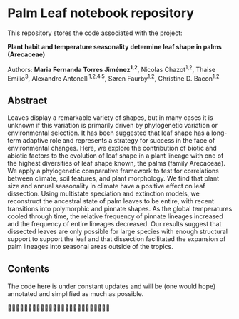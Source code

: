 Palm Leaf notebook repository
=============

This repository stores the code associated with the project:

**Plant habit and temperature seasonality determine leaf shape in palms (Arecaceae)**

Authors: **Maria Fernanda Torres Jiménez<sup>1,2</sup>**, Nicolas Chazot<sup>1,2</sup>, Thaise Emilio<sup>3</sup>, Alexandre Antonelli<sup>1,2,4,5</sup>, Søren Faurby<sup>1,2</sup>, Christine D. Bacon<sup>1,2</sup>


Abstract
-------------

Leaves display a remarkable variety of shapes, but in many cases it is unknown if this variation is primarily driven by phylogenetic variation or environmental selection. It has been suggested that leaf shape has a long-term adaptive role and represents a strategy for success in the face of environmental changes. Here, we explore the contribution of biotic and abiotic factors to the evolution of leaf shape in a plant lineage with one of the highest diversities of leaf shape known, the palms (family Arecaceae). We apply a phylogenetic comparative framework to test for correlations between climate, soil features, and plant morphology. We find that plant size and annual seasonality in climate have a positive effect on leaf dissection. Using multistate speciation and extinction models, we reconstruct the ancestral state of palm leaves to be entire, with recent transitions into polymorphic and pinnate shapes. As the global temperatures cooled through time, the relative frequency of pinnate lineages increased and the frequency of entire lineages decreased. Our results suggest that dissected leaves are only possible for large species with enough structural support to support the leaf and that dissection facilitated the expansion of palm lineages into seasonal areas outside of the tropics.


Contents
-------------


The code here is under constant updates and will be (one would hope) annotated and simplified as much as possible.

:palm_tree::palm_tree::palm_tree::palm_tree::palm_tree::palm_tree::palm_tree::palm_tree::palm_tree::palm_tree::palm_tree::palm_tree::palm_tree::palm_tree::palm_tree::palm_tree::palm_tree::palm_tree::palm_tree::palm_tree::palm_tree::palm_tree::palm_tree::palm_tree::palm_tree:
